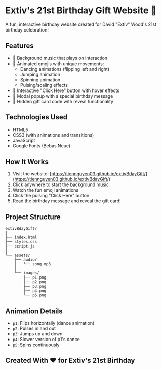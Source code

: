 # Extiv's 21st Birthday Gift Website 🎉

A fun, interactive birthday website created for David "Extiv" Wood's 21st birthday celebration! 

## Features

- 🎵 Background music that plays on interaction
- 🎨 Animated emojis with unique movements:
  - Dancing animations (flipping left and right)
  - Jumping animation
  - Spinning animation 
  - Pulsing/scaling effects
- 🎁 Interactive "Click Here" button with hover effects
- 🎊 Modal popup with a special birthday message
- 🎯 Hidden gift card code with reveal functionality

## Technologies Used

- HTML5
- CSS3 (with animations and transitions)
- JavaScript
- Google Fonts (Bebas Neue)

## How It Works

1. Visit the website: [https://tiennguyen03.github.io/extivBdayGift/](https://tiennguyen03.github.io/extivBdayGift/)
2. Click anywhere to start the background music
3. Watch the fun emoji animations
4. Click the pulsing "Click Here" button
5. Read the birthday message and reveal the gift card!

## Project Structure

```
extivBdayGift/
│
├── index.html
├── styles.css
├── script.js
│
└── assets/
    ├── audio/
    │   └── song.mp3
    │
    └── images/
        ├── p1.png
        ├── p2.png
        ├── p3.png
        ├── p4.png
        └── p5.png
```

## Animation Details

- `p1`: Flips horizontally (dance animation)
- `p2`: Pulses in and out
- `p3`: Jumps up and down
- `p4`: Slower version of p1's dance
- `p5`: Spins continuously

## Created With ❤️ for Extiv's 21st Birthday
